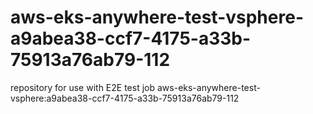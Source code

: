 # aws-eks-anywhere-test-vsphere-a9abea38-ccf7-4175-a33b-75913a76ab79-112
repository for use with E2E test job aws-eks-anywhere-test-vsphere:a9abea38-ccf7-4175-a33b-75913a76ab79-112
